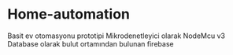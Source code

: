 # Home-automation
Basit ev otomasyonu prototipi
Mikrodenetleyici olarak NodeMcu v3
Database olarak bulut ortamından bulunan firebase

